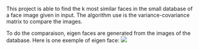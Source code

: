This project is able to find the k most similar faces in the small database of a face image given in input. The algorithm use is the variance-covariance matrix to compare the images.

To do the comparaison, eigen faces are generated from the images of the database. Here is one exemple of eigen face:
![](./imn-tp1/eigenfaces/face_000000.ppm)